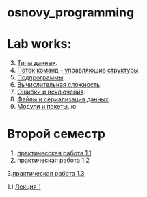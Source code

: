 # osnovy_programming


# Lab works:

3. [Типы данных](/задание_task_03_02_01_jpynb.ipynb).
4. [Поток команд - управляющие структуры](/lab4.ipynb).
5. [Подпрограммы](/lab5.ipynb).
6. [Вычислительная сложность](/lab6.ipynb).
7. [Ошибки и исключения](/лаб_7.ipynb).
8. [Файлы и сериализация данных](/лаб_8.ipynb).
9. [Модули и пакеты](/лаб_9.ipynb). ю

# Второй семестр

1. [практичесская работа 1.1](/Practice.ipynb) 
2. 
   [практическая работа 1.2](/practice_1_2.ipynb)
   
3.[практическая работа 1.3](/practice_1_3.ipynb)

1.1 [Лекция 1](/Лекция_Python.ipynb)
